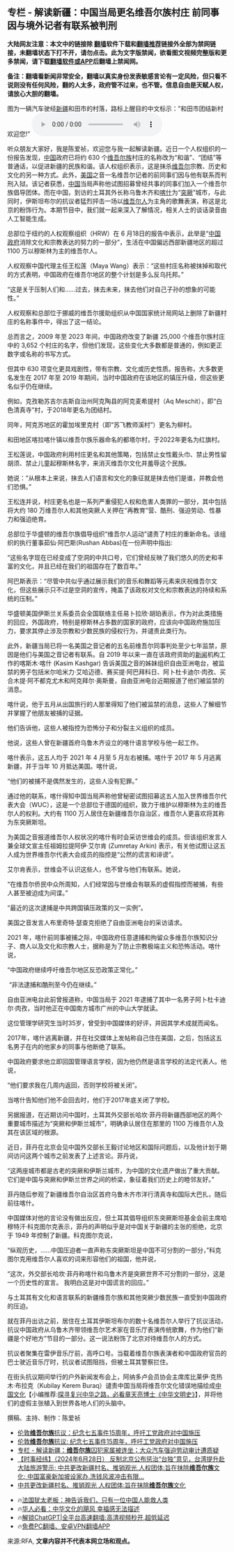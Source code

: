  <!-- 面包屑导航 --> <h2>专栏 - 解读新疆：中国当局更名维吾尔族村庄 前同事因与境外记者有联系被判刑</h2> <p class="notice"><b>大陆网友注意：本文中的链接除 <a href="https://github.com/bannedbook/fanqiang" >翻墙</a>软件下载和<a href="https://github.com/killgcd/justmysocks/blob/master/README.md">翻墙推荐</a>链接外全部为禁网链接，未翻墙状态下打不开，请勿点击。此为文字版禁闻，欲看图文视频完整版和更多禁闻，请下载<a href="https://github.com/bannedbook/fanqiang">翻墙软件或APP</a>后翻墙上禁闻网。</p><p>备注：翻墙看新闻非常安全，翻墙以真实身份发表敏感言论有一定风险，但只看不说则没有任何风险，翻的人太多，政府管不过来，也不管。信息自由是天赋人权，请放心大胆的翻墙。</b></p>  <div class="entry"> <p>图为一辆汽车驶经<a href="https://www.bannedbook.org/bnews/tag/%e6%96%b0%e7%96%86/" class="st_tag internal_tag" rel="tag" title="标签 新疆 下的日志">新疆</a>和田市的村落，路标上醒目的中文标示：&#8221;和田市团结新村  欢迎您!&#8221;                 <audio controls="controls" preload="metadata" src="https://www.rfa.org/mandarin/zhuanlan/jieduxinjiang/xinjiang-sinicization-07122024152007.html/@@stream" type="audio/mpeg"></audio></p> <p>听众朋友大家好，我是陈爱祯，欢迎您与我一起解读新疆。近日一个人权组织的一份报告发现，<span class='wp_keywordlink_affiliate'><a href="https://www.bannedbook.org/" title="中国" target="_blank">中国</a></span>政府已将约 630 个<a href="https://www.bannedbook.org/bnews/tag/%E7%BB%B4%E5%90%BE%E5%B0%94%E6%97%8F/" class="st_tag internal_tag" rel="tag" title="标签 维吾尔族 下的日志">维吾尔族</a>村庄的名称改为“和谐”、“团结”等普通话，以促进新疆的民族和谐。该人权组织表示，这是抹杀<a href="https://www.bannedbook.org/bnews/tag/%E7%BB%B4%E5%90%BE%E5%B0%94/" class="st_tag internal_tag" rel="tag" title="标签 维吾尔 下的日志">维吾尔</a>宗教、历史和文化的另一种方式。此外，<a href="https://www.bannedbook.org/bnews/tag/%e7%be%8e%e5%9b%bd/" class="st_tag internal_tag" rel="tag" title="标签 美国 下的日志">美国</a>之音一名维吾尔记者的前同事们因与他有联系而判刑入狱。该记者获悉，<a href="https://www.bannedbook.org/bnews/tag/%E4%B8%AD%E5%9B%BD/" class="st_tag internal_tag" rel="tag" title="标签 中国 下的日志">中国</a>当局声称他试图招募曾经共事的同事们加入一个维吾尔族倡导团体。而在中国，到访的土耳其外长称乌鲁木齐和<a href="https://www.bannedbook.org/bnews/tag/%e5%96%80%e4%bb%80/" class="st_tag internal_tag" rel="tag" title="标签 喀什 下的日志">喀什</a>为“<a href="https://www.bannedbook.org/bnews/tag/%E7%AA%81%E5%8E%A5/" class="st_tag internal_tag" rel="tag" title="标签 突厥 下的日志">突厥</a>”城市，与此同时，伊斯坦布尔的抗议者猛烈抨击一场以<a href="https://www.bannedbook.org/bnews/tag/%E7%BB%B4%E5%90%BE%E5%B0%94%E4%BA%BA/" class="st_tag internal_tag" rel="tag" title="标签 维吾尔人 下的日志">维吾尔人</a>为主角的歌舞表演，称这是北京的粉饰行为。本期节目中，我们就一起来深入了解情况，相关人士的谈话录音由人工智能生成。</p> <p>总部位于纽约的人权观察组织（HRW）在 6 月18日的报告中表示，此举是“<a href="https://www.bannedbook.org/bnews/tag/%e4%b8%ad%e5%9b%bd%e6%94%bf%e5%ba%9c/" class="st_tag internal_tag" rel="tag" title="标签 中国政府 下的日志">中国政府</a>消除文化和宗教表达的努力的一部分”，生活在中国偏远西部新疆地区的超过 1100 万以穆斯林为主的维吾尔人。 </p> <p>人权观察中国代理主任王松莲（Maya Wang）表示：“这些村庄名称被抹掉和取代的方式表明，中国政府在维吾尔地区的整个计划是多么反乌托邦。”</p> <p>“这是关于压制人们和……过去，抹去未来，抹去他们对自己子孙的想象的可能性。”</p> <p>人权观察和总部位于挪威的维吾尔援助组织从中国国家统计局网站上删除了新疆村庄的名称事件中，得出了这一结论。</p> <p>总而言之，2009 年至 2023 年间，中国政府改变了新疆 25,000 个维吾尔族村庄中的 3,652 个村庄的名字，但他们发现，这些变化大多数都是普通的，例如更正数字或名称的书写方式。</p> <p>但其中 630 项变化更具戏剧性，带有宗教、文化或历史性质。报告称，大多数更名发生在 2017 年至 2019 年期间，当时中国政府在该地区的镇压升级，但这些更名似乎仍在继续。                            </p> <p>例如，克孜勒苏吉尔吉斯自治州阿克陶县的阿克麦希提村（Aq Meschit），即“白色清真寺”村，于2018年更名为团结村。</p> <p>同年，阿克苏地区的霍加埃里克村（即“苏飞教师溪村”）更名为柳村。</p> <p>和田地区喀拉喀什镇以维吾尔族乐器命名的都塔尔村，于2022年更名为红旗村。</p> <p>王松莲说，中国政府利用村庄更名和其他策略，包括禁止女性戴头巾、禁止男性留胡须、禁止儿童起穆斯林名字，来消灭维吾尔文化并羞辱这个民族。</p> <p>她说：“从根本上来说，抹去人们语言和文化的象征就是抹去他们是谁，并教会他们恐惧。” </p>  <p>王松连并说，村庄更名也是一系列严重侵犯人权和危害人类罪的一部分，其中包括将大约 180 万维吾尔人和其他突厥人关押在“再教育”营、酷刑、强迫劳动、性暴力和强迫绝育。</p> <p>总部位于华盛顿的维吾尔族倡导组织“维吾尔人运动”谴责了村庄的重新命名。该组织的执行董事茹仙·阿巴斯(Rushan Abbas)在一份声明中指出:</p> <p>“这些名字现在已经变成了空洞的中共口号，它们曾经反映了我们悠久的历史和丰富的文化，并且已经在我们的祖国存在了数百年。”</p> <p>阿巴斯表示：“尽管中共似乎通过展示我们的音乐和舞蹈等元素来庆祝维吾尔文化，但这些展示只不过是空洞的宣传，掩盖了该政权对文化和宗教表达的持续和系统的压制。”</p> <p>华盛顿美国伊斯兰关系委员会全国联络主任易卜拉欣·胡珀表示，作为对此类措施的回应，外国政府，特别是穆斯林占多数的国家的政府，应该向中国政府施加压力，要求其停止涉及宗教和少数民族的侵权行为，并谴责此类行为。</p> <p>此外，新疆当局已将一名美国之音记者的五名前维吾尔同事判处至少七年监禁，原因是他们与美国之音记者有联系。自 2019 年以来一直在该政府资助的<span class='wp_keywordlink_affiliate'><a href="https://www.bannedbook.org/" title="新闻">新闻</a></span>机构工作的喀斯木·喀什 (Kasim Kashgar) 告诉美国之音的姊妹组织自由亚洲电台，被监禁的男子包括米尔哈米力·艾哈迈德、赛买提·阿巴拜科日、阿卜杜卡迪尔·肉孜、买合木提·阿不都克尤木和阿克拜尔·奥斯曼，自由亚洲电台近期报道了他们被监禁的消息。</p> <p>喀什说，他于五月从出国旅行的人那里得知了他们被监禁的消息，这些人了解细节并掌握了他朋友被捕的证据。</p> <p>他们告诉他，这些人被指控为恐怖分子和分裂主义组织的成员。</p> <p>他说，这些人曾在新疆首府乌鲁木齐设立的喀什语言学校与他一起工作。</p> <p>喀什表示，这五人均于 2021 年 4 月至 5 月左右被捕。喀什于 2017 年 5 月逃离新疆，并于当年 10 月抵达美国。喀什说，</p> <p>“他们的被捕不是偶然发生的，这些人没有犯罪。”  </p> <p>通过他的联系，喀什得知中国当局声称他曾秘密试图招募这五人加入世界维吾尔代表大会（WUC），这是一个总部位于德国的组织，致力于维护以穆斯林为主的维吾尔人的权利。大约有 1100 万人居住在新疆维吾尔自治区，维吾尔人更喜欢将其称为东突厥斯坦。</p> <p>为美国之音报道维吾尔人权状况的喀什有时会采访世维会的成员。但该组织发言人兼全球文宣主任祖姆拉提阿伊·艾尔肯 (Zumretay Arkin) 表示，有关他试图让这五人成为世界维吾尔代表大会成员的指控是“公然的谎言和诽谤”。 </p>  <p>艾尔肯表示，世维会不认识这些人，也不曾与他们有联系。她说，</p> <p>“在维吾尔侨民中众所周知，人们经常因与世维会有联系的虚假指控而被捕，有些人甚至被迫成为间谍。”</p> <p>“最近的这次逮捕是中共跨国镇压政策的又一实例”。</p> <p>美国之音发言人布里奇特·瑟查克拒绝了自由亚洲电台的采访请求。</p> <p>2021 年，喀什前同事被捕之际，中国政府任意逮捕和拘留众多维吾尔族知识分子、商人以及文化和宗教人士，据称是为了防止宗教极端主义和恐怖活动。喀什说，</p> <p>“中国政府继续呼吁维吾尔地区反恐政策正常化。”</p> <p> “非法逮捕和酷刑至今仍在继续。”</p> <p>自由亚洲电台此前曾报道称，中国当局于 2021 年逮捕了其中一名男子阿卜杜卡迪尔·肉孜，当时他正在中国南方城市广州的中山大学就读。 </p> <p>这位管理学研究生当时35岁，曾受到中国媒体的好评，并因其学术成就而闻名。 </p> <p>2017年，喀什逃离新疆，并在社交媒体上发帖称自己住在美国，之后，包括这五名男子在内的他家乡的同事与他断绝了联系。</p> <p>中国政府要求他立即回国管理语言学校，因为他仍然是语言学校的法定代表人。他说，</p> <p>“他们要求我在几周内返回，否则学校将被关闭”。 </p> <p>当喀什告知他们他不会回去时，他们于2017年底关闭了学校。</p>  <p>另据报道，在近期访问中国时，土耳其外交部长哈坎·菲丹将新疆西部地区的两个重要城市描述为“突厥和伊斯兰城市”，明确承认居住在那里的 1100 万维吾尔人及其在该区域的根源。 </p> <p>近日，菲丹在北京会见中国外交部长王毅讨论地区和国际问题后，以及他计划于期间访问这两个城市之前发表了上述言论。菲丹说，</p> <p>“这两座城市都是古老的突厥和伊斯兰城市，为中国的文化遗产做出了重大贡献。 它们是中国与突厥和伊斯兰世界之间的桥梁，象征着我们历史上的睦邻友好。”</p> <p>菲丹随后参观了新疆维吾尔自治区首府乌鲁木齐市洋行清真寺和国际大巴扎，随后前往喀什。</p> <p>中国媒体对他的言论没有做出反应，但土耳其倡导组织东突厥斯坦基金会前主席哈穆特汗·科克图尔克表示，菲丹的声明似乎是对中国关于新疆的主张的拒绝，北京于 1949 年控制了新疆。科克图尔克说，</p> <p>“纵观历史，……中国压迫者一直声称东突厥斯坦是中国不可分割的一部分，”科克图尔克用维吾尔人喜欢的词来形容他们的祖国，他并说，</p> <p>“这次，外交部长哈坎·菲丹称喀什和乌鲁木齐是突厥世界不可分割的一部分，这是一个历史性的宣言。 我明白这是对中国谎言的回应。”</p> <p>与土耳其有文化和语言联系的新疆维吾尔族和其他突厥少数民族一直受到中国政府的压迫。</p> <p>就在菲丹出访之前，居住在土耳其伊斯坦布尔的数十名维吾尔人举行了抗议活动，抗议中国政府从乌鲁木齐带领维吾尔艺术家在音乐厅表演传统歌舞，作为他们“新疆是个好地方”节目的一部分。这一说法粉饰了北京对待维吾尔人的方式。</p> <p>抗议者聚集在雷伊音乐厅前，高呼口号。当载着维吾尔族表演者和中国政府官员的巴士驶近音乐厅时，抗议者试图阻挡，但被土耳其警察拦住。</p> <p>在街头抗议期间举行的户外新闻发布会上，阿纳多卢会员协会主席库比莱伊·克热木·布拉克（Kubilay Kerem Buraq）谴责中国当局将维吾尔文化错误地描绘成<span class='wp_keywordlink'><a href="https://www.bannedbook.org/forum24/" title="国学传统文化" target="_blank">中国文化</a></span>【小编推荐:<a href='https://www.bannedbook.org/bnews/comments/20220808/1768773.html' target='_blank'>探寻复兴中华之路，必看章天亮博士《中华文明史》</a>】，并将他们的虚假主张植入到世界各地人们的头脑中。</p> <p>撰稿、主持、制作：陈爱祯</p> <!--<div id="taboola-mid-1"></div>--><ul class='op-related-articles' title='相关阅读'> <li><a href='https://www.bannedbook.org/bnews/bannedvideo/20240706/2058856.html' target='_blank'>伦敦<b>维吾尔族</b>抗议：纪念七五事件15周年，呼吁工党政府对中国施压</a></li> <li><a href='https://www.bannedbook.org/bnews/headline/20240706/2058787.html' target='_blank'>伦敦<b>维吾尔族</b>抗议: 纪念七五事件15周年，呼吁工党政府对中国施压</a></li> <li><a href='https://www.bannedbook.org/bnews/ssgc/20240706/2058733.html' target='_blank'>专栏 - 解读新疆：<b>维吾尔族</b>囚犯家属被连坐；大众汽车强迫劳动审计遭质疑</a></li> <li><a href='https://www.bannedbook.org/bnews/bannedvideo/20240628/2055537.html' target='_blank'>【时事经纬】（2024年6月28日） 反制北京公布惩治“台独”意见，台湾提升赴大陆旅游警示; 中共更改新疆村名、推销观光,人权团体:旨在抹除<b>维吾尔族</b>文化; 中国富豪新加坡设家办,洗钱风波冲击有限...</a></li> <li><a href='https://www.bannedbook.org/bnews/headline/20240624/2053730.html' target='_blank'>中共更改新疆村名、推销观光 人权团体:旨在抹除<b>维吾尔族</b>文化</a></li> </ul> <ul class="texttj"> <li>🔥<a href="https://www.bannedbook.org/bnews/ssgc/20230219/1850782.html" target="_blank">法国犹太老板：神告诉我们，只有一位中国人能救人类</a></li> <li>🔥<a href="https://www.bannedbook.org/bnews/comments/20220220/1694796.html" target="_blank">华人必看：中华文化的飓风 幸福感无法描述</a></li> <li>🔥<a href="https://github.com/bannedbook/fanqiang/wiki/V2ray%E6%9C%BA%E5%9C%BA" target="_blank">解锁ChatGPT|全平台高速翻墙:高清视频秒开,超低延迟</a></li> <li>🔥<a href="https://github.com/bannedbook/fanqiang/wiki/%E7%A6%81%E9%97%BB%E7%BD%91%E5%AE%89%E5%8D%93%E7%BF%BB%E5%A2%99%E6%96%B0%E9%97%BBAPP" target="_blank">免费PC翻墙、安卓VPN翻墙APP</a></li> </ul><p>来源:RFA, <strong>文章内容并不代表本网立场和观点。</strong></p> <a name='sharetosocial'></a> <div style="margin-bottom:5px;padding-bottom:5px;clear:both"> <div id="archive-pix-1" class="banner-ads"> <!-- AuctionX Display platform tag START --> <div id="27602x728x90x621x_ADSLOT1" clicktrack="%%CLICK_URL_ESC%%"></div>  <!-- AuctionX Display platform tag END --> </div> <div id="archive-pix-2" class="banner-ads"> <!-- AuctionX Display platform tag START --> <div id="27556x300x250x621x_ADSLOT1" clicktrack="%%CLICK_URL_ESC%%" style="margin:0 auto;text-align:center"></div>  <!-- AuctionX Display platform tag END --> </div> </div>  <div id="archive-pix-1" class="banner-ads"> <!-- AuctionX Display platform tag START --> <div id="27603x728x90x621x_ADSLOT1" clicktrack="%%CLICK_URL_ESC%%"></div>  <!-- AuctionX Display platform tag END --> </div> </div><!--END ENTRY--> 